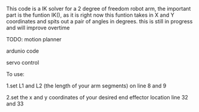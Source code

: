 This code is a IK solver for a 2 degree of freedom robot arm, the important part is the funtion IK(), as it is right now this funtion takes in X and Y coordinates and spits out a pair of angles in degrees. this is still in progress and will improve overtime



TODO:
motion planner 

ardunio code

servo control



To use: 

1.set L1 and L2 (the length of your arm segments) on line 8 and 9

2.set the x and y coordinates of your desired end effector location line 32 and 33


